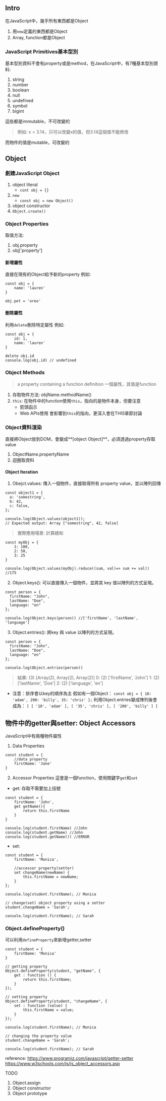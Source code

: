 ## Intro
在JavaScript中，幾乎所有東西都是Object
1. 用`new`定義的東西都是Object
2. Array, function都是Object

### JavaScript Primitives基本型別
基本型別資料不會有property或是method，在JavaScript中，有7種基本型別資料:
1. string
2. number
3. boolean
4. null
5. undefined
6. symbol
7. bigint

這些都是immutable，不可改變的
> 例如: x = 3.14，只可以改變x的值，但3.14這個值不能修改

而物件的值是mutable，可改變的


## Object 
### 創建JavaScript Object
1. object literal
    - `cont obj = {}`
2. `new`
    - `const obj = new Object()`
3. object constructor
4. `Object.create()`


### Object Properties
取值方法:
1. obj.property
2. obj['property']

#### 新增屬性
直接在現有的Object給予新的property
例如:
```
const obj = {
    name: 'lauren'
}

obj.pet = 'oreo'
```

#### 刪除屬性
利用`delete`刪除特定屬性
例如:
```
const obj = {
    id: 1,
    name: 'lauren'
}

delete obj.id
console.log(obj.id) // undefined
```

### Object Methods
> a property containing a function definition
> 一個屬性，其值是function
1. 存取物件方法: objName.methodName()
2. `this`: 在物件中的function使用`this`，指向的是物件本身，但要注意
    - 箭頭函示
    - Web APIs使用
會影響到`this`的指向，更深入會在THIS章節討論



### Object資料渲染
直接將Object放到DOM，會變成**[object Object]**，必須透過property存取value

1. ObjectName.propertyName
2.  迴圈取資料

#### Object Iteration
1. Obejct.values: 傳入一個物件，直接取得所有 property value，並以陣列回傳
```
const object1 = {
  a: 'somestring',
  b: 42,
  c: false,
};

console.log(Object.values(object1));
// Expected output: Array ["somestring", 42, false]
```

> 實際應用場景: 計算總和
```
const myObj = {
    1: 100,
    2: 50,
    3: 25
}

console.log(Object.values(myObj).reduce((sum, val)=> sum += val)) //175
```

2. Object.keys(): 可以直接傳入一個物件，並將其 key 值以陣列的方式呈現。
```
const person = {
  firstName: "John",
  lastName: "Doe",
  language: "en"
};

console.log(Object.keys(person)) //['firstName', 'lastName', 'language']
```

3. Object.entries(): 將key 與 value 以陣列的方式呈現。
```
const person = {
  firstName: "John",
  lastName: "Doe",
  language: "en"
};

console.log(Object.entries(person))
```
> 結果: (3) [Array(2), Array(2), Array(2)]
    0: (2) ['firstName', 'John']
    1: (2) ['lastName', 'Doe']
    2: (2) ['language', 'en']
- 注意：排序會以key的順序為主
假如有一個Object： 
`const obj = { 10: 'adam', 200: 'billy', 35: 'chris' };`
利用Object.entries變成陣列後會成為： 
`[ [ '10', 'adam' ], [ '35', 'chris' ], [ '200', 'billy' ] ]`

## 物件中的getter與setter: Object Accessors
JavaScript中有兩種物件屬性
1. Data Properties
```
const student = {
    //data property
    firstName: 'Jane'
}
```

2. Accessor Properties
這會是一個function，使用關鍵字`get`和`set`

- get: 存取不需要加上括號
```
const student = {
    firstName: 'John',
    get getName(){
        return this.firstName
    }
}

console.log(student.firstName) //John
console.log(student.getName) //John
console.log(student.getName()) //ERROR
```

- set: 
```
const student = {
    firstName: 'Monica',
    
    //accessor property(setter)
    set changeName(newName) {
        this.firstName = newName;
    }
};

console.log(student.firstName); // Monica

// change(set) object property using a setter
student.changeName = 'Sarah';

console.log(student.firstName); // Sarah
```

### Object.defineProperty()
可以利用`defineProperty`來新增getter,setter
```
const student = {
    firstName: 'Monica'
}

// getting property
Object.defineProperty(student, "getName", {
    get : function () {
        return this.firstName;
    }
});

// setting property
Object.defineProperty(student, "changeName", {
    set : function (value) {
        this.firstName = value;
    }
});

console.log(student.firstName); // Monica

// changing the property value
student.changeName = 'Sarah';

console.log(student.firstName); // Sarah
```

reference:
https://www.programiz.com/javascript/getter-setter
https://www.w3schools.com/js/js_object_accessors.asp


TODO
1. Object.assign
2. Object constructor
3. Object prototype